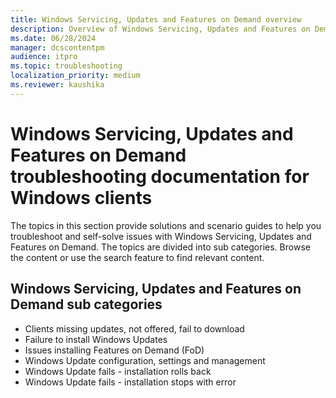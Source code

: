 ```yaml
---
title: Windows Servicing, Updates and Features on Demand overview
description: Overview of Windows Servicing, Updates and Features on Demand troubleshooting articles for Windows clients.
ms.date: 06/28/2024
manager: dcscontentpm
audience: itpro
ms.topic: troubleshooting
localization_priority: medium
ms.reviewer: kaushika
---
```

# Windows Servicing, Updates and Features on Demand troubleshooting documentation for Windows clients

The topics in this section provide solutions and scenario guides to help you troubleshoot and self-solve issues with Windows Servicing, Updates and Features on Demand. The topics are divided into sub categories. Browse the content or use the search feature to find relevant content.

## Windows Servicing, Updates and Features on Demand sub categories

- Clients missing updates, not offered, fail to download
- Failure to install Windows Updates
- Issues installing Features on Demand (FoD)
- Windows Update configuration, settings and management
- Windows Update fails - installation rolls back
- Windows Update fails - installation stops with error

